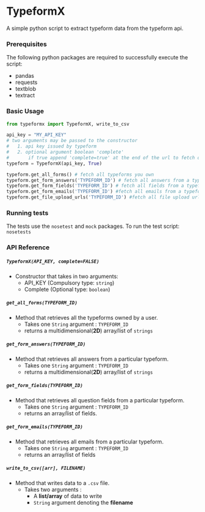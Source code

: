 # TypeformX
A simple python script to extract typeform data from the typeform api.

### Prerequisites
The following python packages are required to successfully execute the script:
- pandas
- requests
- textblob
- textract

### Basic Usage
```python
from typeformx import TypeformX, write_to_csv

api_key = "MY_API_KEY"
# two arguments may be passed to the constructor
#   1. api key issued by typeform
#   2. optional argument boolean 'complete'
#       if true append 'complete=true' at the end of the url to fetch only completed forms the opposite is true.
typeform = TypeformX(api_key, True) 

typeform.get_all_forms() # fetch all typeforms you own
typeform.get_form_answers('TYPEFORM_ID') # fetch all answers from a typeform
typeform.get_form_fields('TYPEFORM_ID') # fetch all fields from a typeform
typeform.get_form_emails('TYPEFORM_ID') #fetch all emails from a typeform
typeform.get_file_upload_urls('TYPEFORM_ID') #fetch all file upload urls from a typeform

```
### Running tests
The tests use the `nosetest` and `mock` packages.
To run the test script:
`nosetests`

### API Reference
##### `TypeformX(API_KEY, complete=FALSE)`
* Constructor that takes in two arguments:
    * API_KEY (Compulsory type: `string`)
    * Complete (Optional type: `boolean`)
##### `get_all_forms(TYPEFORM_ID)`
* Method that retrieves all the typeforms owned by a user.
    * Takes one `String` argument : `TYPEFORM_ID`
    * returns a multidimensional(**2D**) array/list of `strings`
##### `get_form_answers(TYPEFORM_ID)`
* Method that retrieves all answers from a particular typeform.
    * Takes one `String` argument : `TYPEFORM_ID`
    * returns a multidimensional(**2D**) array/list of `strings`
##### `get_form_fields(TYPEFORM_ID)`
* Method that retrieves all question fields from a particular typeform.
    * Takes one `String` argument : `TYPEFORM_ID`
    * returns an array/list of fields.
##### `get_form_emails(TYPEFORM_ID)`
* Method that retrieves all emails from a particular typeform.
    * Takes one `String` argument : `TYPEFORM_ID`
    * returns an array/list of fields
##### `write_to_csv([arr], FILENAME)`
* Method that writes data to a `.csv` file.
    * Takes two arguments :
        * A **list/array** of data to write
        * `String` argument denoting the **filename**